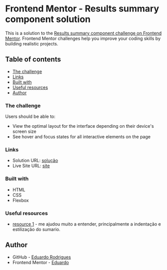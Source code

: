 # Frontend Mentor - Results summary component solution

This is a solution to the [Results summary component challenge on Frontend Mentor](https://www.frontendmentor.io/challenges/results-summary-component-CE_K6s0maV). Frontend Mentor challenges help you improve your coding skills by building realistic projects. 

## Table of contents

  - [The challenge](#the-challenge)
  - [Links](#links)
  - [Built with](#built-with)
  - [Useful resources](#useful-resources)
- [Author](#author)

### The challenge

Users should be able to:

- View the optimal layout for the interface depending on their device's screen size
- See hover and focus states for all interactive elements on the page


### Links

- Solution URL: [solução](https://www.frontendmentor.io/solutions/resumo-de-resultados-ZP9IUA2pqp)
- Live Site URL: [site](https://coffeemaker-e.github.io/Results-summary/)

### Built with

- HTML
- CSS 
- Flexbox

### Useful resources

- [resource 1](https://www.youtube.com/watch?v=wEujWuPQU0U&t=1809s) - me ajudou muito a entender, principalmente a indentação e estilização do sumario.


## Author

- GitHub - [Eduardo Rodrigues](https://github.com/CoffeeMaker-E)
- Frontend Mentor - [Eduardo](https://www.frontendmentor.io/profile/CoffeeMaker-E)
